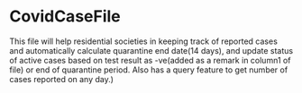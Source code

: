 # CovidCaseFile
This file will help residential societies in keeping track of reported cases and automatically calculate quarantine end date(14 days), and update status of active cases based on test result as -ve(added as a remark in column1 of file) or end of quarantine period. Also has a query feature to get number of cases reported on any day.)
